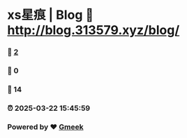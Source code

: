 # xs星痕 | Blog :link: http://blog.313579.xyz/blog/ 
### :page_facing_up: [2](http://blog.313579.xyz/blog//tag.html) 
### :speech_balloon: 0 
### :hibiscus: 14 
### :alarm_clock: 2025-03-22 15:45:59 
### Powered by :heart: [Gmeek](https://github.com/Meekdai/Gmeek)
